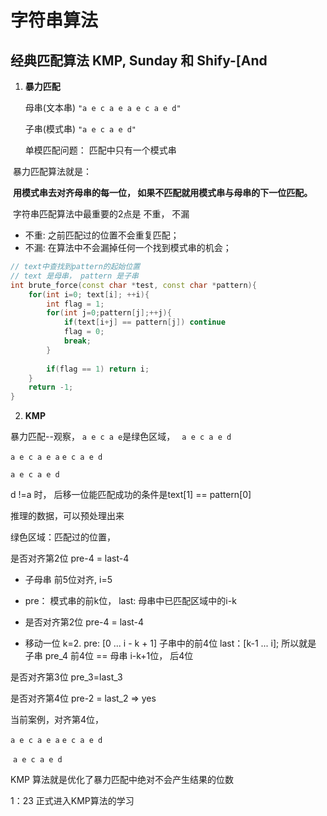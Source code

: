 # 字符串算法

## 经典匹配算法 KMP,  Sunday 和 Shify-[And



1. **暴力匹配**

   母串(文本串)   ```"a e c a e a e c a e d"```

   子串(模式串)   ```"a e c a e d"```

   单模匹配问题： 匹配中只有一个模式串

   

​        暴力匹配算法就是： 

​       **用模式串去对齐母串的每一位， 如果不匹配就用模式串与母串的下一位匹配。**

​	字符串匹配算法中最重要的2点是 不重， 不漏        

   * 不重: 之前匹配过的位置不会重复匹配；  
   * 不漏:  在算法中不会漏掉任何一个找到模式串的机会；

```c++
// text中查找到pattern的起始位置
// text 是母串， pattern 是子串
int brute_force(const char *test, const char *pattern){
    for(int i=0; text[i]; ++i){
        int flag = 1;
        for(int j=0;pattern[j];++j){
            if(text[i+j] == pattern[j]) continue
            flag = 0;
            break;
        }
        
        if(flag == 1) return i;
    }
    return -1;
}
```



2. **KMP**

暴力匹配--观察， ``a e c a e``是绿色区域， `` a e c a e d``

``a e c a e a`` ``e c a e d``

``a e c a e d``

d !=a 时， 后移一位能匹配成功的条件是text[1] == pattern[0]

推理的数据，可以预处理出来

绿色区域：匹配过的位置， 

是否对齐第2位 pre-4 = last-4 

* 子母串 前5位对齐, i=5

* pre： 模式串的前k位， last: 母串中已匹配区域中的i-k

* 是否对齐第2位 pre-4 = last-4 

* 移动一位 k=2.   pre: [0 ... i - k + 1] 子串中的前4位  last：[k-1 ... i]; 所以就是 子串 pre_4 前4位 == 母串 i-k+1位， 后4位

 是否对齐第3位 pre_3=last_3

是否对齐第4位 pre-2 = last_2 => yes



当前案例，对齐第4位， 

``a e c a e a`` ``e c a e d``

​        ``a e c a e d``

KMP 算法就是优化了暴力匹配中绝对不会产生结果的位数

1：23 正式进入KMP算法的学习